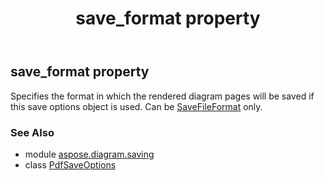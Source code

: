 ﻿---
title: save_format property
second_title: Aspose.Diagram for Python via .NET API References
description: 
type: docs
weight: 210
url: /python-net/aspose.diagram.saving/pdfsaveoptions/save_format/
is_root: false
---

## save_format property


Specifies the format in which the rendered diagram pages will be saved if this save options object is used.
Can be [SaveFileFormat](/diagram/python-net/aspose.diagram/savefileformat) only.

### See Also
* module [aspose.diagram.saving](../../)
* class [PdfSaveOptions](/diagram/python-net/aspose.diagram.saving/pdfsaveoptions)
